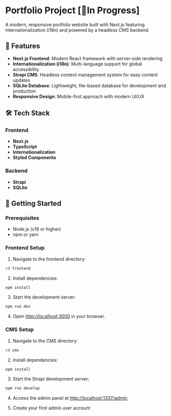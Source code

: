 # Portfolio Project [👷In Progress]

A modern, responsive portfolio website built with Next.js featuring internationalization (i18n) and powered by a headless CMS backend.

## 🚀 Features

- **Next.js Frontend**: Modern React framework with server-side rendering
- **Internationalization (i18n)**: Multi-language support for global accessibility
- **Strapi CMS**: Headless content management system for easy content updates
- **SQLite Database**: Lightweight, file-based database for development and production
- **Responsive Design**: Mobile-first approach with modern UI/UX

## 🛠️ Tech Stack

### Frontend

- **Next.js**
- **TypeScript**
- **Internationalization**
- **Styled Components**

### Backend

- **Strapi**
- **SQLite**

## 🚀 Getting Started

### Prerequisites

- Node.js (v16 or higher)
- npm or yarn

### Frontend Setup

1. Navigate to the frontend directory:

```bash
cd frontend
```

2. Install dependencies:

```bash
npm install
```

3. Start the development server:

```bash
npm run dev
```

4. Open [http://localhost:3000](http://localhost:3000) in your browser.

### CMS Setup

1. Navigate to the CMS directory:

```bash
cd cms
```

2. Install dependencies:

```bash
npm install
```

3. Start the Strapi development server:

```bash
npm run develop
```

4. Access the admin panel at [http://localhost:1337/admin](http://localhost:1337/admin)

5. Create your first admin user account
